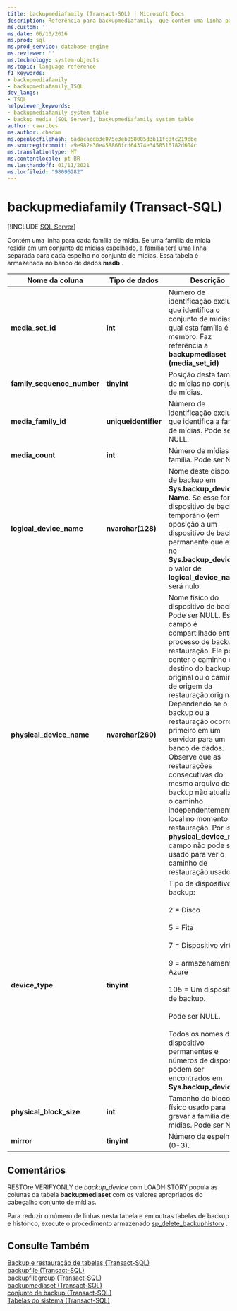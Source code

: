 ```yaml
---
title: backupmediafamily (Transact-SQL) | Microsoft Docs
description: Referência para backupmediafamily, que contém uma linha para cada família de mídia.
ms.custom: ''
ms.date: 06/10/2016
ms.prod: sql
ms.prod_service: database-engine
ms.reviewer: ''
ms.technology: system-objects
ms.topic: language-reference
f1_keywords:
- backupmediafamily
- backupmediafamily_TSQL
dev_langs:
- TSQL
helpviewer_keywords:
- backupmediafamily system table
- backup media [SQL Server], backupmediafamily system table
author: cawrites
ms.author: chadam
ms.openlocfilehash: 6adacacdb3e075e3eb058005d3b11fc8fc219cbe
ms.sourcegitcommit: a9e982e30e458866fcd64374e3458516182d604c
ms.translationtype: MT
ms.contentlocale: pt-BR
ms.lasthandoff: 01/11/2021
ms.locfileid: "98096282"
---
```

# <a name="backupmediafamily-transact-sql"></a>backupmediafamily (Transact-SQL)

[!INCLUDE [SQL Server](../../includes/applies-to-version/sqlserver.md)]

Contém uma linha para cada família de mídia. Se uma família de mídia residir em um conjunto de mídias espelhado, a família terá uma linha separada para cada espelho no conjunto de mídias. Essa tabela é armazenada no banco de dados **msdb** .  
    
|Nome da coluna|Tipo de dados|Descrição|  
|-----------------|---------------|-----------------|  
|**media_set_id**|**int**|Número de identificação exclusivo que identifica o conjunto de mídias do qual esta família é um membro. Faz referência a **backupmediaset (media_set_id)**|  
|**family_sequence_number**|**tinyint**|Posição desta família de mídias no conjunto de mídias.|  
|**media_family_id**|**uniqueidentifier**|Número de identificação exclusivo que identifica a família de mídias. Pode ser NULL.|  
|**media_count**|**int**|Número de mídias na família. Pode ser NULL.|  
|**logical_device_name**|**nvarchar(128)**|Nome deste dispositivo de backup em **Sys.backup_devices. Name**. Se esse for um dispositivo de backup temporário (em oposição a um dispositivo de backup permanente que existe no **Sys.backup_devices**), o valor de **logical_device_name** será nulo.|  
|**physical_device_name**|**nvarchar(260)**|Nome físico do dispositivo de backup. Pode ser NULL. Esse campo é compartilhado entre o processo de backup e restauração. Ele pode conter o caminho de destino do backup original ou o caminho de origem da restauração original. Dependendo se o backup ou a restauração ocorreram primeiro em um servidor para um banco de dados. Observe que as restaurações consecutivas do mesmo arquivo de backup não atualizarão o caminho independentemente do local no momento da restauração. Por isso, **physical_device_name** campo não pode ser usado para ver o caminho de restauração usado.|  
|**device_type**|**tinyint**|Tipo de dispositivo de backup:<br /><br /> 2 = Disco<br /><br /> 5 = Fita<br /><br /> 7 = Dispositivo virtual<br /><br /> 9 = armazenamento do Azure<br /><br /> 105 = Um dispositivo de backup.<br /><br /> Pode ser NULL.<br /><br /> Todos os nomes de dispositivo permanentes e números de dispositivo podem ser encontrados em **Sys.backup_devices**.|  
|**physical_block_size**|**int**|Tamanho do bloco físico usado para gravar a família de mídias. Pode ser NULL.|  
|**mirror**|**tinyint**|Número de espelhos (0-3).|  
  
## <a name="remarks"></a>Comentários  
 RESTOre VERIFYONLY de *backup_device* com LOADHISTORY popula as colunas da tabela **backupmediaset** com os valores apropriados do cabeçalho conjunto de mídias.  
  
 Para reduzir o número de linhas nesta tabela e em outras tabelas de backup e histórico, execute o procedimento armazenado [sp_delete_backuphistory](../../relational-databases/system-stored-procedures/sp-delete-backuphistory-transact-sql.md) .  
  
## <a name="see-also"></a>Consulte Também  
 [Backup e restauração de tabelas &#40;Transact-SQL&#41;](../../relational-databases/system-tables/backup-and-restore-tables-transact-sql.md)   
 [backupfile &#40;Transact-SQL&#41;](../../relational-databases/system-tables/backupfile-transact-sql.md)   
 [backupfilegroup &#40;Transact-SQL&#41;](../../relational-databases/system-tables/backupfilegroup-transact-sql.md)   
 [backupmediaset &#40;Transact-SQL&#41;](../../relational-databases/system-tables/backupmediaset-transact-sql.md)   
 [conjunto de backup &#40;Transact-SQL&#41;](../../relational-databases/system-tables/backupset-transact-sql.md)   
 [Tabelas do sistema &#40;Transact-SQL&#41;](../../relational-databases/system-tables/system-tables-transact-sql.md)  
  
  
